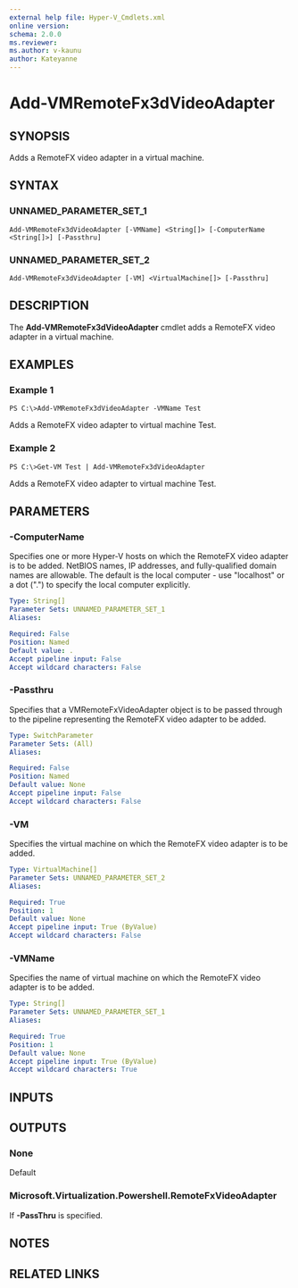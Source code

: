 ```yaml
---
external help file: Hyper-V_Cmdlets.xml
online version: 
schema: 2.0.0
ms.reviewer:
ms.author: v-kaunu
author: Kateyanne
---
```


# Add-VMRemoteFx3dVideoAdapter

## SYNOPSIS
Adds a RemoteFX video adapter in a virtual machine.

## SYNTAX

### UNNAMED_PARAMETER_SET_1
```
Add-VMRemoteFx3dVideoAdapter [-VMName] <String[]> [-ComputerName <String[]>] [-Passthru]
```

### UNNAMED_PARAMETER_SET_2
```
Add-VMRemoteFx3dVideoAdapter [-VM] <VirtualMachine[]> [-Passthru]
```

## DESCRIPTION
The **Add-VMRemoteFx3dVideoAdapter** cmdlet adds a RemoteFX video adapter in a virtual machine.

## EXAMPLES

### Example 1
```
PS C:\>Add-VMRemoteFx3dVideoAdapter -VMName Test
```

Adds a RemoteFX video adapter to virtual machine Test.

### Example 2
```
PS C:\>Get-VM Test | Add-VMRemoteFx3dVideoAdapter
```

Adds a RemoteFX video adapter to virtual machine Test.

## PARAMETERS

### -ComputerName
Specifies one or more Hyper-V hosts on which the RemoteFX video adapter is to be added.
NetBIOS names, IP addresses, and fully-qualified domain names are allowable.
The default is the local computer - use "localhost" or a dot (".") to specify the local computer explicitly.

```yaml
Type: String[]
Parameter Sets: UNNAMED_PARAMETER_SET_1
Aliases: 

Required: False
Position: Named
Default value: .
Accept pipeline input: False
Accept wildcard characters: False
```

### -Passthru
Specifies that a VMRemoteFxVideoAdapter object is to be passed through to the pipeline representing the RemoteFX video adapter to be added.

```yaml
Type: SwitchParameter
Parameter Sets: (All)
Aliases: 

Required: False
Position: Named
Default value: None
Accept pipeline input: False
Accept wildcard characters: False
```

### -VM
Specifies the virtual machine on which the RemoteFX video adapter is to be added.

```yaml
Type: VirtualMachine[]
Parameter Sets: UNNAMED_PARAMETER_SET_2
Aliases: 

Required: True
Position: 1
Default value: None
Accept pipeline input: True (ByValue)
Accept wildcard characters: False
```

### -VMName
Specifies the name of virtual machine on which the RemoteFX video adapter is to be added.

```yaml
Type: String[]
Parameter Sets: UNNAMED_PARAMETER_SET_1
Aliases: 

Required: True
Position: 1
Default value: None
Accept pipeline input: True (ByValue)
Accept wildcard characters: True
```

## INPUTS

## OUTPUTS

### None
Default

### Microsoft.Virtualization.Powershell.RemoteFxVideoAdapter
If **-PassThru** is specified.

## NOTES

## RELATED LINKS



